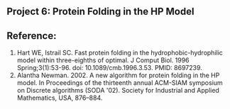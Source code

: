 ## Project 6: Protein Folding in the HP Model

## Reference:   
1. Hart WE, Istrail SC. Fast protein folding in the hydrophobic-hydrophilic model within three-eighths of optimal. J Comput Biol. 1996 Spring;3(1):53-96. doi: 10.1089/cmb.1996.3.53. PMID: 8697239.
2. Alantha Newman. 2002. A new algorithm for protein folding in the HP model. In Proceedings of the thirteenth annual ACM-SIAM symposium on Discrete algorithms (SODA '02). Society for Industrial and Applied Mathematics, USA, 876–884.